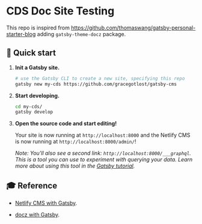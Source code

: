 # CDS Doc Site Testing
This repo is inspired from https://github.com/thomaswang/gatsby-personal-starter-blog adding `gatsby-theme-docz` package.

## 🚀 Quick start

1.  **Init a Gatsby site.**

    ```sh
    # use the Gatsby CLI to create a new site, specifying this repo
    gatsby new my-cds https://github.com/gracegotlost/gatsby-cms
    ```

2.  **Start developing.**

    ```sh
    cd my-cds/
    gatsby develop
    ```

1.  **Open the source code and start editing!**

    Your site is now running at `http://localhost:8000` and the Netlify CMS is now running at `http://localhost:8000/admin/`!

    _Note: You'll also see a second link: _`http://localhost:8000/___graphql`_. This is a tool you can use to experiment with querying your data. Learn more about using this tool in the [Gatsby tutorial](https://www.gatsbyjs.org/tutorial/part-five/#introducing-graphiql)._

## 🎓 Reference

- [Netlify CMS with Gatsby](https://www.gatsbyjs.org/tutorial/blog-netlify-cms-tutorial/).

- [docz with Gatsby](https://www.gatsbyjs.org/tutorial/writing-documentation-with-docz/).

